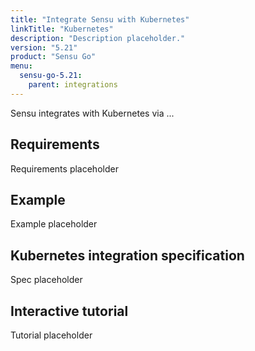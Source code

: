 ```yaml
---
title: "Integrate Sensu with Kubernetes"
linkTitle: "Kubernetes"
description: "Description placeholder."
version: "5.21"
product: "Sensu Go"
menu:
  sensu-go-5.21:
    parent: integrations
---
```


Sensu integrates with Kubernetes via ...

## Requirements

Requirements placeholder

## Example

Example placeholder

## Kubernetes integration specification

Spec placeholder

## Interactive tutorial

Tutorial placeholder

